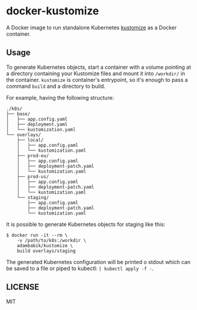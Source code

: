 # docker-kustomize

A Docker image to run standalone Kubernetes [kustomize](https://kubernetes.io/docs/tasks/manage-kubernetes-objects/kustomization/) as a Docker container.

## Usage

To generate Kubernetes objects, start a container with a volume pointing at a directory containing your Kustomize files and mount it into `/workdir/` in the container. `kustomize` is container's entrypoint, so it's enough to pass a command `build` and a directory to build.

For example, having the following structure:

```
./k8s/
├── base/
│   ├── app.config.yaml
│   ├── deployment.yaml
│   └── kustomization.yaml
└── overlays/
    ├── local/
    │   ├── app.config.yaml
    │   └── kustomization.yaml
    ├── prod-eu/
    │   ├── app.config.yaml
    │   ├── deployment-patch.yaml
    │   └── kustomization.yaml
    ├── prod-us/
    │   ├── app.config.yaml
    │   ├── deployment-patch.yaml
    │   └── kustomization.yaml
    └── staging/
        ├── app.config.yaml
        ├── deployment-patch.yaml
        └── kustomization.yaml
```

It is possible to generate Kubernetes objects for staging like this:

```
$ docker run -it --rm \
    -v /path/to/k8s:/workdir \
    adambabik/kustomize \
    build overlays/staging
```

The generated Kubernetes configuration will be printed o stdout which can be saved to a file or piped to kubectl: `| kubectl apply -f -`.

## LICENSE

MIT
